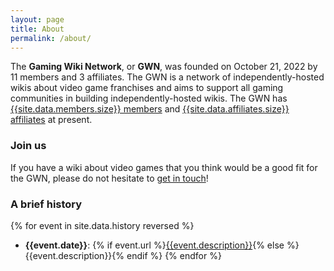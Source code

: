 ```yaml
---
layout: page
title: About
permalink: /about/
---
```


The **Gaming Wiki Network**, or **GWN**, was founded on October 21, 2022 by 11 members and 3 affiliates. The GWN is a network of independently-hosted wikis about video game franchises and aims to support all gaming communities in building independently-hosted wikis. The GWN has [{{site.data.members.size}} members]({{site.baseurl}}/members) and [{{site.data.affiliates.size}} affiliates]({{site.baseurl}}/affiliates) at present.

### Join us

If you have a wiki about video games that you think would be a good fit for the GWN, please do not hesitate to [get in touch]({{site.baseurl}}/join)!

### A brief history

{% for event in site.data.history reversed %}
- **{{event.date}}**: {% if event.url %}[{{event.description}}]({{event.url}}){% else %}{{event.description}}{% endif %}
{% endfor %}
